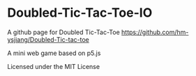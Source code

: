 # Doubled-Tic-Tac-Toe-IO
A github page for Doubled Tic-Tac-Toe https://github.com/hm-ysjiang/Doubled-Tic-tac-toe

A mini web game based on p5.js

Licensed under the MIT License
